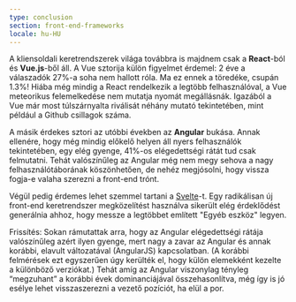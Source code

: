 ```yaml
---
type: conclusion
section: front-end-frameworks
locale: hu-HU
---
```

A kliensoldali keretrendszerek világa továbbra is majdnem csak a **React**-ból és **Vue.js**-ből áll.
A Vue sztorija külön figyelmet érdemel: 2 éve a válaszadók 27%-a soha nem hallott róla. Ma ez ennek a töredéke, csupán 1.3%! Hiába még mindig a React rendelkezik a legtöbb felhasználóval, a Vue meteorikus felemelkedése nem mutatja nyomát megállásnák. Igazából a Vue már most túlszárnyalta riválisát néhány mutató tekintetében, mint például a Github csillagok száma.

A másik érdekes sztori az utóbbi években az **Angular** bukása. Annak ellenére, hogy még mindig előkelő helyen áll nyers felhasználók tekintetében, egy elég gyenge, 41%-os elégedettségi rátát tud csak felmutatni. Tehát valószínűleg az Angular még nem megy sehova a nagy felhasználótáborának köszönhetően, de nehéz megjósolni, hogy vissza fogja-e valaha szerezni a front-end trónt.

Végül pedig érdemes lehet szemmel tartani a [Svelte](https://svelte.technology/)-t. Egy radikálisan új front-end keretrendszer megközelítést használva sikerült elég érdeklődést generálnia ahhoz, hogy messze a legtöbbet említett "Egyéb eszköz" legyen.

Frissítés: Sokan rámutattak arra, hogy az Angular elégedettségi rátája valószínűleg azért ilyen gyenge, mert
nagy a zavar az Angular és annak korábbi, elavult változatával (AngularJS) kapcsolatban. (A korábbi felmérések ezt egyszerűen úgy kerülték el, hogy külön elemekként kezelte a különböző verziókat.) Tehát amíg az Angular viszonylag tényleg “megzuhant” a korábbi évek dominanciájával összehasonlítva, még így is jó esélye lehet visszaszerezni a vezető pozíciót, ha elül a por.